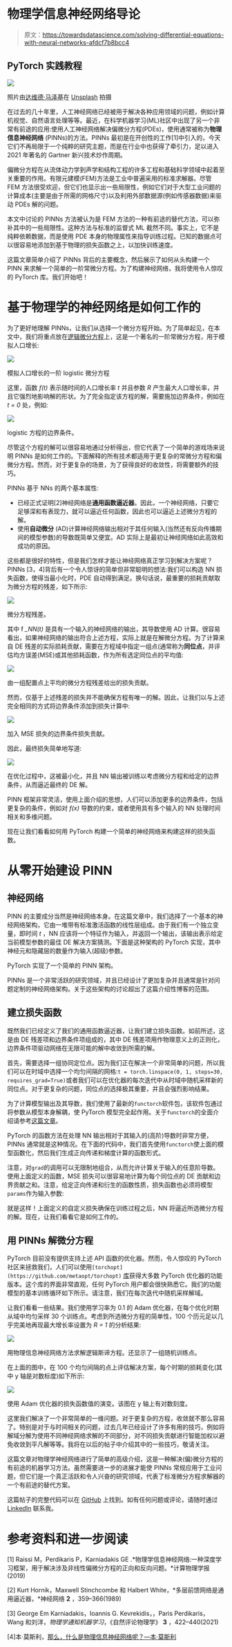 # 物理学信息神经网络导论

> 原文：<https://towardsdatascience.com/solving-differential-equations-with-neural-networks-afdcf7b8bcc4>

## PyTorch 实践教程

![](img/1d856779a54d155d8f9a4b7f24b103a5.png)

照片由[达维德·马泽基](https://unsplash.com/@djmalecki?utm_source=medium&utm_medium=referral)在 [Unsplash](https://unsplash.com?utm_source=medium&utm_medium=referral) 拍摄

在过去的几十年里，人工神经网络已经被用于解决各种应用领域的问题，例如计算机视觉、自然语言处理等等。最近，在科学机器学习(ML)社区中出现了另一个非常有前途的应用:使用人工神经网络解决偏微分方程(PDEs)，使用通常被称为**物理信息神经网络** (PINNs)的方法。PINNs 最初是在开创性的工作[1]中引入的，今天它们不再局限于一个纯粹的研究主题，而是在行业中也获得了牵引力，足以进入 2021 年著名的 Gartner 新兴技术炒作周期。

偏微分方程在从流体动力学到声学和结构工程的许多工程和基础科学领域中起着至关重要的作用。有限元建模(FEM)方法是工业中普遍采用的标准求解器。尽管 FEM 方法很受欢迎，但它们也显示出一些局限性，例如它们对于大型工业问题的计算成本(主要是由于所需的网格尺寸)以及利用外部数据源(例如传感器数据)来驱动 PDEs 解的问题。

本文中讨论的 PINNs 方法被认为是 FEM 方法的一种有前途的替代方法，可以弥补其中的一些局限性。这种方法与标准的监督式 ML 截然不同。事实上，它不是纯粹依赖数据，而是使用 PDE 本身的物理属性来指导训练过程。已知的数据点可以很容易地添加到基于物理的损失函数之上，以加快训练速度。

这篇文章简单介绍了 PINNs 背后的主要概念，然后展示了如何从头构建一个 PINN 来求解一个简单的一阶常微分方程。为了构建神经网络，我将使用令人惊叹的 PyTorch 库。我们开始吧！

# 基于物理学的神经网络是如何工作的

为了更好地理解 PINNs，让我们从选择一个微分方程开始。为了简单起见，在本文中，我们将重点放在[逻辑微分方程](https://mathworld.wolfram.com/LogisticEquation.html)上，这是一个著名的一阶常微分方程，用于模拟人口增长:

![](img/f627e5093703ed9a914dc382b9cdeefe.png)

模拟人口增长的一阶 logistic 微分方程

这里，函数 *f(t)* 表示随时间的人口增长率 *t* 并且参数 *R* 产生最大人口增长率，并且它强烈地影响解的形状。为了完全指定该方程的解，需要施加边界条件，例如在 *t = 0* 处，例如:

![](img/915598cbad4b246a3de7d8e0e06d504d.png)

logistic 方程的边界条件。

尽管这个方程的解可以很容易地通过分析得出，但它代表了一个简单的游戏场来说明 PINNs 是如何工作的。下面解释的所有技术都适用于更复杂的常微分方程和偏微分方程。然而，对于更复杂的场景，为了获得良好的收敛性，将需要额外的技巧。

PINNs 基于 NNs 的两个基本属性:

*   已经正式证明[2]神经网络是**通用函数逼近器**。因此，一个神经网络，只要它足够深和有表现力，就可以逼近任何函数，因此也可以逼近上述微分方程的解。
*   使用**自动微分** (AD)计算神经网络输出相对于其任何输入(当然还有反向传播期间的模型参数)的导数既简单又便宜。AD 实际上是最初让神经网络如此高效和成功的原因。

这些都是很好的特性，但是我们怎样才能让神经网络真正学习到解决方案呢？PINNs [3，4]背后有一个令人惊讶的简单但非常聪明的想法:我们可以构造 NN 损失函数，使得当最小化时，PDE 自动得到满足。换句话说，最重要的损耗贡献取为微分方程的残差，如下所示:

![](img/059b576795e67aa00bd3ba14333e3e9f.png)

微分方程残差。

其中 f *_NN(t)* 是具有一个输入的神经网络的输出，其导数使用 AD 计算。很容易看出，如果神经网络的输出符合上述方程，实际上就是在解微分方程。为了计算来自 DE 残差的实际损耗贡献，需要在方程域中指定一组点(通常称为**同位点**，并评估均方误差(MSE)或其他损耗函数，作为所有选定同位点的平均值:

![](img/cbdf92fb32ab01db2a4fef73649739b2.png)

由一组配置点上平均的微分方程残差给出的损失贡献。

然而，仅基于上述残差的损失并不能确保方程有唯一的解。因此，让我们以与上述完全相同的方式将边界条件添加到损失计算中:

![](img/75bebc60d91d1bff4dc95de2c714bc4a.png)

加入 MSE 损失的边界条件损失贡献。

因此，最终损失简单地写道:

![](img/4fabbd5e564366edf63132f4c1fd1d92.png)

在优化过程中，这被最小化，并且 NN 输出被训练以考虑微分方程和给定的边界条件，从而逼近最终的 DE 解。

PINN 框架非常灵活，使用上面介绍的思想，人们可以添加更多的边界条件，包括更复杂的条件，例如对 *f(x)* 导数的约束，或者使用具有多个输入的 NN 处理时间相关和多维问题。

现在让我们看看如何用 PyTorch 构建一个简单的神经网络来构建这样的损失函数。

# 从零开始建设 PINN

## 神经网络

PINN 的主要成分当然是神经网络本身。在这篇文章中，我们选择了一个基本的神经网络架构，它由一堆带有标准激活函数的线性层组成。由于我们有一个独立变量，即时间 *t* ，NN 应该将一个特征作为输入，并返回一个输出，该输出表示给定当前模型参数的最佳 DE 解决方案猜测。下面是这种架构的 PyTorch 实现，其中神经元和隐藏层的数量作为输入(超级)参数。

PyTorch 实现了一个简单的 PINN 架构。

PINNs 是一个非常活跃的研究领域，并且已经设计了更加复杂并且通常是针对问题定制的神经网络架构。关于这些架构的讨论超出了这篇介绍性博客的范围。

## 建立损失函数

既然我们已经定义了我们的通用函数逼近器，让我们建立损失函数。如前所述，这是由 DE 残差项和边界条件项组成的，其中 DE 残差项用作物理意义上的正则化，边界条件项驱动网络在无限可能的解中收敛到所需的解。

首先，需要选择一组协同定位点。因为我们正在解决一个非常简单的问题，所以我们可以在时域中选择一个均匀间隔的网格:`t = torch.linspace(0, 1, steps=30, requires_grad=True)`或者我们可以在优化器的每次迭代中从时域中随机采样新的同位点。对于更复杂的问题，同位点的选择极其重要，并且会强烈影响结果。

为了计算模型输出及其导数，我们使用了最新的`functorch`软件包，该软件包通过将参数从模型本身解耦，使 PyTorch 模型完全起作用。关于`functorch`的全面介绍请参考[这篇文章](https://wandb.ai/functorch-examples/functorch-examples/reports/Working-with-FuncTorch-An-Introduction--VmlldzoxNzMxNDI1)。

PyTorch 的函数方法在处理 NN 输出相对于其输入的(高阶)导数时非常方便，PINNs 通常就是这种情况。在下面的代码中，我们首先使用`functorch`使上面的模型函数化，然后我们生成正向传递和梯度计算的函数形式。

注意，对`grad`的调用可以无限制地组合，从而允许计算关于输入的任意阶导数。使用上面定义的函数，MSE 损失可以很容易地计算为每个同位点的 DE 贡献和边界贡献之和。注意，给定正向传递和衍生的函数性质，损失函数也必须将模型`params`作为输入参数:

就是这样！上面定义的自定义损失确保在训练过程之后，NN 将逼近所选微分方程的解。现在，让我们看看它是如何工作的。

## 用 PINNs 解微分方程

PyTorch 目前没有提供支持上述 API 函数的优化器。然而，令人惊叹的 PyTorch 社区来拯救我们，人们可以使用`[torchopt](https://github.com/metaopt/torchopt)` [库](https://github.com/metaopt/torchopt)获得大多数 PyTorch 优化器的功能版本。这个库的界面非常直观，任何 PyTorch 用户都会很快熟悉它。我们的功能模型的基本训练循环如下所示。请注意，我们在每次迭代中随机采样解域。

让我们看看一些结果。我们使用学习率为 0.1 的 Adam 优化器，在每个优化时期从域中均匀采样 30 个训练点。考虑到所选微分方程的简单性，100 个历元足以几乎完美地再现最大增长率设置为 *R = 1* 的分析结果:

![](img/bfd49d6a2f36cc169d7d749e90e78f26.png)

用物理信息神经网络方法求解逻辑斯谛方程。还显示了一组随机训练点。

在上面的图中，在 100 个均匀间隔的点上评估解决方案，每个时期的损耗变化(其中 y 轴是对数标度)如下所示:

![](img/65e9b62c25288565db4fc13f6e0ca770.png)

使用 Adam 优化器的损失函数值的演变。该图在 y 轴上有对数刻度。

这里我们解决了一个非常简单的一维问题。对于更复杂的方程，收敛就不那么容易了。特别是对于与时间相关的问题，过去几年已经设计了许多有用的技巧，例如将解域分解为使用不同神经网络求解的不同部分，对不同损失贡献进行智能加权以避免收敛到平凡解等等。我将在以后的帖子中介绍其中的一些技巧，敬请关注。

这篇文章对物理学神经网络进行了简单的高级介绍，这是一种解决(偏)微分方程的有前途的机器学习方法。虽然需要进一步的进展才能使 PINNs 常规应用于工业问题，但它们是一个真正活跃和令人兴奋的研究领域，代表了标准微分方程求解器的一个有前途的替代方案。

这篇帖子的完整代码可以在 [GitHub](https://github.com/madagra/basic-pinn) 上找到。如有任何问题或评论，请随时通过 [LinkedIn](https://www.linkedin.com/in/mariodagrada/) 联系我。

# 参考资料和进一步阅读

[1] Raissi M，Perdikaris P，Karniadakis GE .*物理学信息神经网络:一种深度学习框架，用于解决涉及非线性偏微分方程的正向和反向问题。*计算物理学报(2019)

[2] Kurt Hornik，Maxwell Stinchcombe 和 Halbert White，*多层前馈网络是通用逼近器，*神经网络 **2** ，359–366(1989)

[3] George Em Karniadakis，Ioannis G. Kevrekidis，，Paris Perdikaris，Wang 和刘洋，*物理学通知机器学习*，《自然评论物理学》 **3** ，422–440(2021)

[4]本·莫斯利，[那么，什么是物理信息神经网络呢？—本·莫斯利](https://benmoseley.blog/my-research/so-what-is-a-physics-informed-neural-network/)